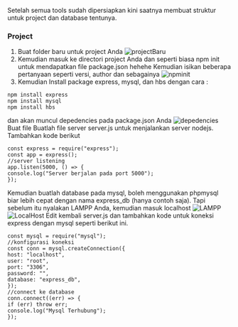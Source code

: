Setelah semua tools sudah dipersiapkan kini saatnya membuat struktur untuk project dan database tentunya.

### Project

1. Buat folder baru untuk project Anda
   ![projectBaru]()
2. Kemudian masuk ke directori project Anda dan seperti biasa npm init untuk mendapatkan file package.json hehehe Kemudian isikan beberapa pertanyaan seperti versi, author dan sebagainya
   ![npminit]()
3. Kemudian Install package express, mysql, dan hbs dengan cara :

```
npm install express
npm install mysql
npm install hbs
```

dan akan muncul depedencies pada package.json Anda
![depedencies]()
Buat file Buatlah file server server.js untuk menjalankan server nodejs. Tambahkan kode berikut

```
const express = require("express");
const app = express();
//server listening
app.listen(5000, () => {
console.log("Server berjalan pada port 5000");
});
```

Kemudian buatlah database pada mysql, boleh menggunakan phpmysql biar lebih cepat dengan nama express_db (hanya contoh saja). Tapi sebelum itu nyalakan LAMPP Anda, kemudian masuk localhost
![LAMPP]()
![LocalHost]()
Edit kembali server.js dan tambahkan kode untuk koneksi express dengan mysql seperti berikut ini.

```
const mysql = require("mysql");
//konfigurasi koneksi
const conn = mysql.createConnection({
host: "localhost",
user: "root",
port: "3306",
password: "",
database: "express_db",
});
//connect ke database
conn.connect((err) => {
if (err) throw err;
console.log("Mysql Terhubung");
});
```
